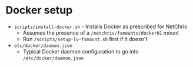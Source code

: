 # Docker setup

- `scripts/install-docker.sh` - Installs Docker as prescribed for NetChris
  - Assumes the presence of a `/netchris/fsmounts/docker01` mount
  - Run `/scripts/setup-lv-fsmount.sh` first if it doesn't
- `etc/docker/daemon.json`
  - Typical Docker daemon configuration to go into `/etc/docker/daemon.json`
